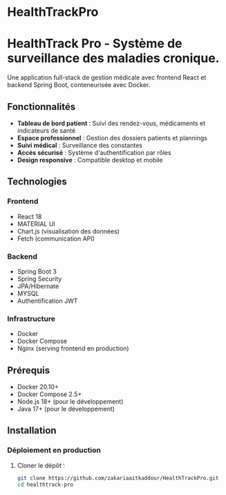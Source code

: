 # HealthTrackPro
 
# HealthTrack Pro - Système de surveillance des maladies cronique.

Une application full-stack de gestion médicale avec frontend React et backend Spring Boot, conteneurisée avec Docker.

## Fonctionnalités

- **Tableau de bord patient** : Suivi des rendez-vous, médicaments et indicateurs de santé
- **Espace professionnel** : Gestion des dossiers patients et plannings
- **Suivi médical** : Surveillance des constantes 
- **Accès sécurisé** : Système d'authentification par rôles
- **Design responsive** : Compatible desktop et mobile

## Technologies

### Frontend
- React 18
- MATERIAL UI
- Chart.js (visualisation des données)
- Fetch (communication API)

### Backend
- Spring Boot 3
- Spring Security
- JPA/Hibernate
- MYSQL
- Authentification JWT

### Infrastructure
- Docker
- Docker Compose
- Nginx (serving frontend en production)

## Prérequis

- Docker 20.10+
- Docker Compose 2.5+
- Node.js 18+ (pour le développement)
- Java 17+ (pour le développement)

## Installation

### Déploiement en production

1. Cloner le dépôt :
   ```bash
   git clone https://github.com/zakariaaitkaddour/HealthTrackPro.git
   cd healthtrack-pro
